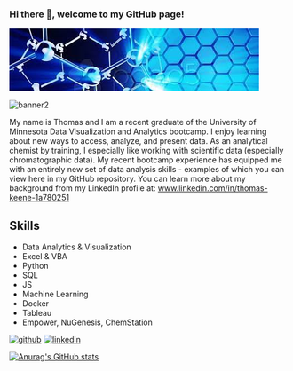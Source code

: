 ### Hi there 👋, welcome to my GitHub page!
![banner](https://github.com/keenet1/keenet1/blob/main/Images/chemistry%20banner.jpeg)

![banner2](https://www.freewebheaders.com/gc-chemistry-1600x400/cache/molecules-science-blue-chemistry-banner_gc-banner-1600x400_249626.jpg-nggid0513227-ngg0dyn-1920x1080x100-00f0w010c010r110f110r010t010.jpg)

My name is Thomas and I am a recent graduate of the University of Minnesota Data Visualization and Analytics bootcamp. I enjoy learning about new ways to access, analyze, and present data. As an analytical chemist by training, I especially like working with scientific data (especially chromatographic data). My recent bootcamp experience has equipped me with an entirely new set of data analysis skills  - examples of which you can view here in my GitHub repository. You can learn more about my background from my LinkedIn profile at: www.linkedin.com/in/thomas-keene-1a780251

## Skills
* Data Analytics & Visualization
* Excel & VBA
* Python
* SQL
* JS
* Machine Learning
* Docker
* Tableau
* Empower, NuGenesis, ChemStation

[<img src='https://cdn.jsdelivr.net/npm/simple-icons@3.0.1/icons/github.svg' alt='github' height='40'>](https://github.com/keenet1)  [<img src='https://cdn.jsdelivr.net/npm/simple-icons@3.0.1/icons/linkedin.svg' alt='linkedin' height='40'>](https://www.linkedin.com/in/thomas-keene-1a780251)

[![Anurag's GitHub stats](https://github-readme-stats.vercel.app/api?username=keenet1)](https://github.com/anuraghazra/github-readme-stats)

<!--
**keenet1/keenet1** is a ✨ _special_ ✨ repository because its `README.md` (this file) appears on your GitHub profile.

Here are some ideas to get you started:

- 🔭 I’m currently working on ...
- 🌱 I’m currently learning ...
- 👯 I’m looking to collaborate on ...
- 🤔 I’m looking for help with ...
- 💬 Ask me about ...
- 📫 How to reach me: ...
- 😄 Pronouns: ...
- ⚡ Fun fact: ...
-->

